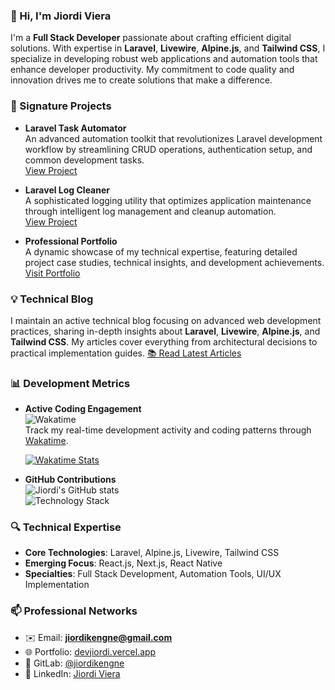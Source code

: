 ### 👋 Hi, I'm **Jiordi Viera** 
I'm a **Full Stack Developer** passionate about crafting efficient digital solutions. With expertise in **Laravel**, **Livewire**, **Alpine.js**, and **Tailwind CSS**, I specialize in developing robust web applications and automation tools that enhance developer productivity. My commitment to code quality and innovation drives me to create solutions that make a difference.

### 🚀 Signature Projects
- **Laravel Task Automator**  
  An advanced automation toolkit that revolutionizes Laravel development workflow by streamlining CRUD operations, authentication setup, and common development tasks.  
  [View Project](https://github.com/jiordiviera/Laravel-Task-Automator)

- **Laravel Log Cleaner**  
  A sophisticated logging utility that optimizes application maintenance through intelligent log management and cleanup automation.  
  [View Project](https://github.com/jiordiviera/laravel-log-cleaner)

- **Professional Portfolio**  
  A dynamic showcase of my technical expertise, featuring detailed project case studies, technical insights, and development achievements.  
  [Visit Portfolio](https://portfolio.jd-devs.com)

### 💡 Technical Blog
I maintain an active technical blog focusing on advanced web development practices, sharing in-depth insights about **Laravel**, **Livewire**, **Alpine.js**, and **Tailwind CSS**. My articles cover everything from architectural decisions to practical implementation guides.
[📚 Read Latest Articles](https://portfolio.jd-devs.com/blog)

### 📊 Development Metrics
- **Active Coding Engagement**  
  ![Wakatime](https://wakatime.com/badge/user/018ed8c5-bd85-4755-846b-57b604409cac.svg)  
  Track my real-time development activity and coding patterns through [Wakatime](https://wakatime.com/@018ed8c5-bd85-4755-846b-57b604409cac).
  
  [![Wakatime Stats](https://wakatime.com/share/@dev_jiordi/aa69cee8-f560-4bd3-b7fb-575f2bedb3a9.png)](https://wakatime.com/@018ed8c5-bd85-4755-846b-57b604409cac)

- **GitHub Contributions**  
  ![Jiordi's GitHub stats](https://github-readme-stats.vercel.app/api?username=jiordiviera&show_icons=true&theme=radical)  
  ![Technology Stack](https://github-readme-stats.vercel.app/api/top-langs/?username=jiordiviera&layout=compact&theme=radical)

### 🔍 Technical Expertise
- **Core Technologies**: Laravel, Alpine.js, Livewire, Tailwind CSS
- **Emerging Focus**: React.js, Next.js, React Native
- **Specialties**: Full Stack Development, Automation Tools, UI/UX Implementation

### 📫 Professional Networks
- ✉️ Email: **jiordikengne@gmail.com**
- 🌐 Portfolio: [devjiordi.vercel.app](https://dev-jiordi.site)
- 🔧 GitLab: [@jiordikengne](https://gitlab.com/jiordikengne)
- 💼 LinkedIn: [Jiordi Viera](https://www.linkedin.com/in/jiordi-viera)
